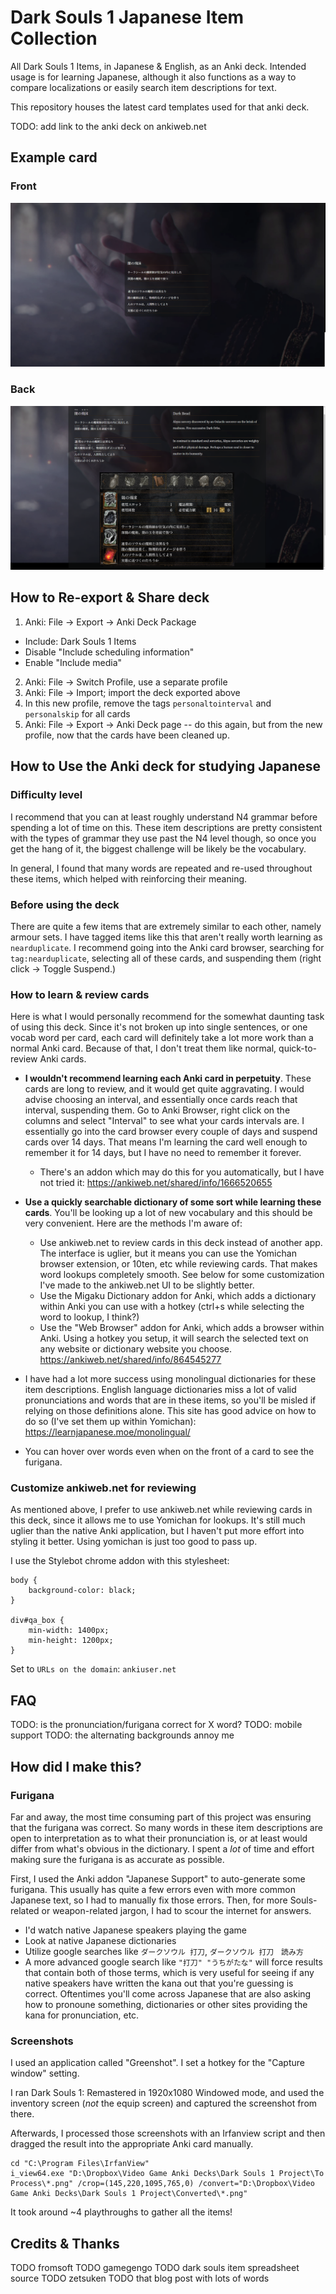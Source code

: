 # Dark Souls 1 Japanese Item Collection

All Dark Souls 1 Items, in Japanese & English, as an Anki deck. Intended usage is for learning Japanese, although it also functions as a way to compare localizations or easily search item descriptions for text.

This repository houses the latest card templates used for that anki deck.

TODO: add link to the anki deck on ankiweb.net

## Example card

### Front
![Front side](/example_images/DarkBead_Front.png)

### Back
![Back side](/example_images/DarkBead_Back.png)

## How to Re-export & Share deck

1. Anki: File -> Export -> Anki Deck Package
  - Include: Dark Souls 1 Items
  - Disable "Include scheduling information"
  - Enable "Include media"
2. Anki: File -> Switch Profile, use a separate profile
3. Anki: File -> Import; import the deck exported above
4. In this new profile, remove the tags `personaltointerval` and `personalskip` for all cards
5. Anki: File -> Export -> Anki Deck page -- do this again, but from the new profile, now that the cards have been cleaned up.

## How to Use the Anki deck for studying Japanese

### Difficulty level

I recommend that you can at least roughly understand N4 grammar before spending a lot of time on this. These item descriptions are pretty consistent with the types of grammar they use past the N4 level though, so once you get the hang of it, the biggest challenge will be likely be the vocabulary.

In general, I found that many words are repeated and re-used throughout these items, which helped with reinforcing their meaning.

### Before using the deck

There are quite a few items that are extremely similar to each other, namely armour sets. I have tagged items like this that aren't really worth learning as `nearduplicate`. I recommend going into the Anki card browser, searching for `tag:nearduplicate`, selecting all of these cards, and suspending them (right click -> Toggle Suspend.)

### How to learn & review cards

Here is what I would personally recommend for the somewhat daunting task of using this deck. Since it's not broken up into single sentences, or one vocab word per card, each card will definitely take a lot more work than a normal Anki card. Because of that, I don't treat them like normal, quick-to-review Anki cards.

* **I wouldn't recommend learning each Anki card in perpetuity**. These cards are long to review, and it would get quite aggravating. I would advise choosing an interval, and essentially once cards reach that interval, suspending them. Go to Anki Browser, right click on the columns and select "Interval" to see what your cards intervals are. I essentially go into the card browser every couple of days and suspend cards over 14 days. That means I'm learning the card well enough to remember it for 14 days, but I have no need to remember it forever.
  * There's an addon which may do this for you automatically, but I have not tried it: https://ankiweb.net/shared/info/1666520655
* **Use a quickly searchable dictionary of some sort while learning these cards**. You'll be looking up a lot of new vocabulary and this should be very convenient. Here are the methods I'm aware of:
  * Use ankiweb.net to review cards in this deck instead of another app. The interface is uglier, but it means you can use the Yomichan browser extension, or 10ten, etc while reviewing cards. That makes word lookups completely smooth. See below for some customization I've made to the ankiweb.net UI to be slightly better.
  * Use the Migaku Dictionary addon for Anki, which adds a dictionary within Anki you can use with a hotkey (ctrl+s while selecting the word to lookup, I think?)
  * Use the "Web Browser" addon for Anki, which adds a browser within Anki. Using a hotkey you setup, it will search the selected text on any website or dictionary website you choose. https://ankiweb.net/shared/info/864545277
* I have had a lot more success using monolingual dictionaries for these item descriptions. English language dictionaries miss a lot of valid pronunciations and words that are in these items, so you'll be misled if relying on those definitions alone. This site has good advice on how to do so (I've set them up within Yomichan): https://learnjapanese.moe/monolingual/

* You can hover over words even when on the front of a card to see the furigana.

### Customize ankiweb.net for reviewing

As mentioned above, I prefer to use ankiweb.net while reviewing cards in this deck, since it allows me to use Yomichan for lookups. It's still much uglier than the native Anki application, but I haven't put more effort into styling it better. Using yomichan is just too good to pass up.

I use the Stylebot chrome addon with this stylesheet:

```
body {
    background-color: black;
}

div#qa_box {
    min-width: 1400px;
    min-height: 1200px;
}
```

Set to `URLs on the domain`: `ankiuser.net`

## FAQ

TODO: is the pronunciation/furigana correct for X word?
TODO: mobile support
TODO: the alternating backgrounds annoy me

## How did I make this?

### Furigana

Far and away, the most time consuming part of this project was ensuring that the furigana was correct. So many words in these item descriptions are open to interpretation as to what their pronunciation is, or at least would differ from what's obvious in the dictionary. I spent a *lot* of time and effort making sure the furigana is as accurate as possible.

First, I used the Anki addon "Japanese Support" to auto-generate some furigana. This usually has quite a few errors even with more common Japanese text, so I had to manually fix those errors. Then, for more Souls-related or weapon-related jargon, I had to scour the internet for answers.

- I'd watch native Japanese speakers playing the game
- Look at native Japanese dictionaries
- Utilize google searches like `ダークソウル 打刀`, `ダークソウル 打刀　読み方`
- A more advanced google search like `"打刀" "うちがたな"` will force results that contain both of those terms, which is very useful for seeing if any native speakers have written the kana out that you're guessing is correct. Oftentimes you'll come across Japanese that are also asking how to pronoune something, dictionaries or other sites providing the kana for pronunciation, etc.

### Screenshots

I used an application called "Greenshot". I set a hotkey for the "Capture window" setting. 

I ran Dark Souls 1: Remastered in 1920x1080 Windowed mode, and used the inventory screen (*not* the equip screen) and captured the screenshot from there.

Afterwards, I processed those screenshots with an Irfanview script and then dragged the result into the appropriate Anki card manually.

```
cd "C:\Program Files\IrfanView"
i_view64.exe "D:\Dropbox\Video Game Anki Decks\Dark Souls 1 Project\To Process\*.png" /crop=(145,220,1095,765,0) /convert="D:\Dropbox\Video Game Anki Decks\Dark Souls 1 Project\Converted\*.png"
```

It took around ~4 playthroughs to gather all the items!

## Credits & Thanks

TODO fromsoft
TODO gamegengo
TODO dark souls item spreadsheet source
TODO zetsuken
TODO that blog post with lots of words

